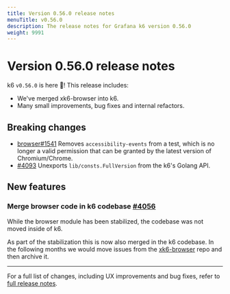 ```yaml
---
title: Version 0.56.0 release notes
menuTitle: v0.56.0
description: The release notes for Grafana k6 version 0.56.0
weight: 9991
---
```


# Version 0.56.0 release notes

k6 `v0.56.0` is here 🎉! This release includes:

- We've merged xk6-browser into k6.
- Many small improvements, bug fixes and internal refactors.

## Breaking changes

- [browser#1541](https://github.com/grafana/xk6-browser/pull/1541) Removes `accessibility-events` from a test, which is no longer a valid permission that can be granted by the latest version of Chromium/Chrome.
- [#4093](https://github.com/grafana/k6/pull/4093) Unexports `lib/consts.FullVersion` from the k6's Golang API.

## New features

### Merge browser code in k6 codebase [#4056](https://github.com/grafana/k6/pull/4056)

While the browser module has been stabilized, the codebase was not moved inside of k6.

As part of the stabilization this is now also merged in the k6 codebase. In the following months we would move issues from the [xk6-browser](https://github.com/grafana/xk6-browser) repo and then archive it.

---

For a full list of changes, including UX improvements and bug fixes, refer to [full release notes](https://github.com/grafana/k6/blob/master/release%20notes/v0.56.0.md).
